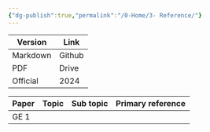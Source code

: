 ```yaml
---
{"dg-publish":true,"permalink":"/0-Home/3- Reference/"}
---
```


| Version  | Link   |
| -------- | ------ |
| Markdown | Github |
| PDF      | Drive  |
| Official | 2024   |

| Paper | Topic | Sub topic | Primary reference |
| ----- | ----- | --------- | ----------------- |
| GE 1  |       |           |                   |
